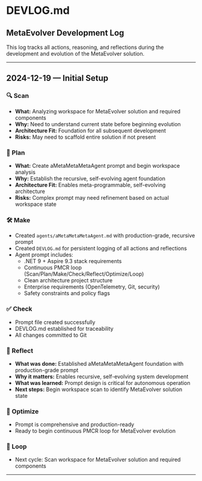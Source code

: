 # DEVLOG.md

## MetaEvolver Development Log

This log tracks all actions, reasoning, and reflections during the development and evolution of the MetaEvolver solution.

---

## 2024-12-19 — Initial Setup

### 🔍 Scan
- **What:** Analyzing workspace for MetaEvolver solution and required components
- **Why:** Need to understand current state before beginning evolution
- **Architecture Fit:** Foundation for all subsequent development
- **Risks:** May need to scaffold entire solution if not present

### 🧭 Plan
- **What:** Create aMetaMetaMetaAgent prompt and begin workspace analysis
- **Why:** Establish the recursive, self-evolving agent foundation
- **Architecture Fit:** Enables meta-programmable, self-evolving architecture
- **Risks:** Complex prompt may need refinement based on actual workspace state

### 🛠️ Make
- Created `agents/aMetaMetaMetaAgent.md` with production-grade, recursive prompt
- Created `DEVLOG.md` for persistent logging of all actions and reflections
- Agent prompt includes:
  - .NET 9 + Aspire 9.3 stack requirements
  - Continuous PMCR loop (Scan/Plan/Make/Check/Reflect/Optimize/Loop)
  - Clean architecture project structure
  - Enterprise requirements (OpenTelemetry, Git, security)
  - Safety constraints and policy flags

### ✅ Check
- Prompt file created successfully
- DEVLOG.md established for traceability
- All changes committed to Git

### 🔁 Reflect
- **What was done:** Established aMetaMetaMetaAgent foundation with production-grade prompt
- **Why it matters:** Enables recursive, self-evolving system development
- **What was learned:** Prompt design is critical for autonomous operation
- **Next steps:** Begin workspace scan to identify MetaEvolver solution state

### 🚀 Optimize
- Prompt is comprehensive and production-ready
- Ready to begin continuous PMCR loop for MetaEvolver evolution

### 🔄 Loop
- Next cycle: Scan workspace for MetaEvolver solution and required components

--- 